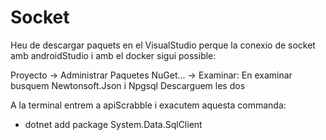 # Socket

Heu de descargar paquets en el VisualStudio perque la conexio de socket amb androidStudio i amb el docker sigui possible:

Proyecto -> Administrar Paquetes NuGet... -> Examinar: 
En examinar busquem Newtonsoft.Json i Npgsql
Descarguem les dos

A la terminal entrem a apiScrabble i exacutem aquesta commanda:
- dotnet add package System.Data.SqlClient
